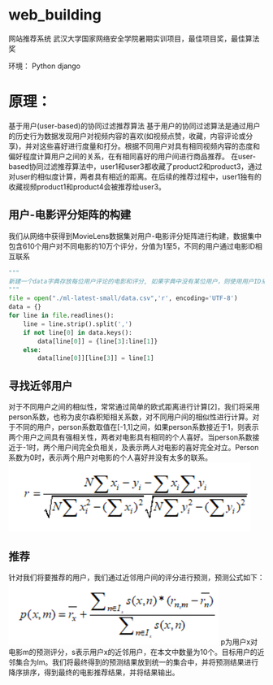 # web_building
网站推荐系统
武汉大学国家网络安全学院暑期实训项目，最佳项目奖，最佳算法奖

环境：
Python
django

# 原理：
基于用户(user-based)的协同过滤推荐算法
基于用户的协同过滤算法是通过用户的历史行为数据发现用户对视频内容的喜欢(如视频点赞，收藏，内容评论或分享)，并对这些喜好进行度量和打分。根据不同用户对具有相同视频内容的态度和偏好程度计算用户之间的关系，在有相同喜好的用户间进行商品推荐。
在user-based协同过滤推荐算法中，user1和user3都收藏了product2和product3，通过对user的相似度计算，两者具有相近的距离。在后续的推荐过程中，user1独有的收藏视频product1和product4会被推荐给user3。

## 用户-电影评分矩阵的构建
我们从网络中获得到MovieLens数据集对用户-电影评分矩阵进行构建，数据集中包含610个用户对不同电影的10万个评分，分值为1至5，不同的用户通过电影ID相互联系
```python
"""
新建一个data字典存放每位用户评论的电影和评分, 如果字典中没有某位用户，则使用用户ID来创建这位用户,否则直接添加以该用户ID为key字典中
"""
file = open("./ml-latest-small/data.csv",'r', encoding='UTF-8')
data = {}
for line in file.readlines():
    line = line.strip().split(',')
    if not line[0] in data.keys():
        data[line[0]] = {line[3]:line[1]}
    else:
        data[line[0]][line[3]] = line[1]
```

## 寻找近邻用户
对于不同用户之间的相似性，常常通过简单的欧式距离进行计算[2]，我们将采用person系数，也称为皮尔森积矩相关系数，对不同用户间的相似性进行计算。对于不同的用户，person系数取值在[-1,1]之间，如果person系数接近于1，则表示两个用户之间具有强相关性，两者对电影具有相同的个人喜好。当person系数接近于-1时，两个用户间完全负相关，及表示两人对电影的喜好完全对立。Person系数为0时，表示两个用户对电影的个人喜好并没有太多的联系。
![](https://raw.githubusercontent.com/BBQldf/PicGotest/master/20220306174002.png)

## 推荐
针对我们将要推荐的用户，我们通过近邻用户间的评分进行预测，预测公式如下：
![](https://raw.githubusercontent.com/BBQldf/PicGotest/master/20220306173956.png)
p为用户x对电影m的预测评分，s表示用户x的近邻用户，在本文中数量为10个。目标用户的近邻集合为Im。我们将最终得到的预测结果放到统一的集合中，并将预测结果进行降序排序，得到最终的电影推荐结果，并将结果输出。
